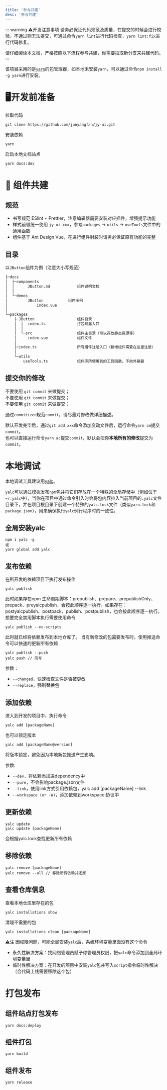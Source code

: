 ```yaml
---
title: '参与共建'
desc: '参与共建'
---
```


::: warning ⚠开发注意事项
请务必保证代码规范及质量，在提交的时候会进行校验，不通过则无法提交，可通过命令`yarn lint`进行代码检查，`yarn lint:fix`进行代码修复。

请仔细阅读本文档，严格按照以下流程参与共建，你需要拉取新分支来共建代码。
:::


该项目采用的是[`yarn`](https://yarnpkg.com/)的包管理器，如本地未安装`yarn`，可以通过命令`npm install -g yarn`进行安装。  

# 🖥开发前准备
拉取代码
```
git clone https://github.com/junyangfan/jy-ui.git
```

安装依赖
```
yarn
```

启动本地文档站点
```
yarn docs:dev
```

# 👋 组件共建

## 规范
- 书写规范 ESlint + Prettier，注意编辑器需要安装对应插件，增强提示功能
- 样式前缀统一使用 `jy-ui-xxx`，参考`packages` -> `utils` -> `useTools`文件中的通用函数
- 组件基于 Ant Design Vue，在进行组件封装时请务必保证原有功能的完整

## 目录
以`JButton`组件为例（注意大小写规范）

```txt
├─docs
│  ├─components
│  │      JButton.md			组件说明文档
│  │
│  └─demos
│         JButton			组件示例
│             index.vue
│
└─packages
    ├─JButton					组件目录
    │  │  index.ts				打包暴露入口
    │  │
    │  └─src					组件主目录（可以存放静态资源等）
    │     index.vue				组件文件
    │
    ├─index.ts					所有组件注册入口（新增组件需要在这里注册）
    │
    └─utils
        useTools.ts				组件库所使用到的工具函数，不向外暴露
```

## 提交你的修改
不要使用 `git commit` 来做提交；  
不要使用 `git commit` 来做提交；  
不要使用 `git commit` 来做提交；  

通过`commitizen`规范`commit`，请尽量对修改做详细描述。  

默认开发完毕后，通过`git add xxx`命令添加变动文件后，运行命令`yarn cm`提交`commit`。  
也可以直接运行命令`yarn ac`提交`commit`，默认会把你**本地所有的修改**提交为`commit`。

# 本地调试
本地调试工具建议用[yalc](https://github.com/wclr/yalc)。

`yalc`可以通过模拟发布`npm`包并将它们存放在一个特殊的全局存储中（例如位于`~/.yalc`中），当你在项目中通过命令引入时会将包内容拉入当前项目的`.yalc`文件目录下，并在项目根目录下创建一个特殊的`yalc.lock`文件（类似`yarn.lock`和`package.json`），用来确保执行`yalc`例行程序时的一致性。

## 全局安装yalc
```
npm i yalc -g
或
yarn global add yalc
```

## 发布依赖
在所开发的依赖项目下执行发布操作
```
yalc publish
```

此时如果存在npm 生命周期脚本：prepublish、prepare、prepublishOnly、prepack、preyalcpublish，会按此顺序逐一执行。如果存在：postyalcpublish、postpack、publish、postpublish，也会按此顺序逐一执行。
想要完全禁用脚本执行需要使用命令
```
yalc publish --no-scripts
```

此时就已经将依赖发布到本地仓库了。
当有新修改的包需要发布时，使用推送命令可以快速的更新所有依赖

```
yalc publish --push
yalc push // 简写
```

参数：
- `--changed`，快速检查文件是否被更改
- `--replace`，强制替换包

## 添加依赖
进入到开发的项目中，执行命令
```
yalc add [packageName]
```

也可以锁定版本
```
yalc add [packageName@version]
```

将版本锁定，避免因为本地新包推送产生影响。

参数:
- `--dev`，将依赖添加进dependency中
- `--pure`，不会影响package.json文件
- `--link`，使用link方式引用依赖包，yalc add [packageName] --link
- `--workspace (or -W)`，添加依赖到workspace:协议中

## 更新依赖
```
yalc update
yalc update [packageName]
```
会根据yalc.lock查找更新所有依赖

## 移除依赖
```
yalc remove [packageName]
yalc remove --all // 移除所有依赖并还原
```

## 查看仓库信息
查看本地仓库里存在的包
```
yalc installations show
```

清理不需要的包
```
yalc installations clean [packageName]
```

⚠注
因权限问题，可能全局安装`yalc`后，系统环境变量里面没有这个命令   
- 永久性解决方案：找网络管理员赋予你管理员权限，把`yalc`命令添加到全局环境变量里
- 临时性解决方案：在开发的项目中安装`yalc`包并写入`script`指令临时性解决（合代码上线需要移除这个包）

# 打包发布

## 组件站点打包发布
```
yarn docs:deploy
```

## 组件打包
```
yarn build
```

## 组件发布
```
yarn release
```

